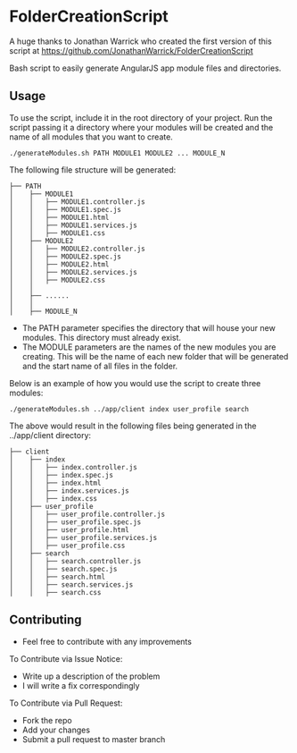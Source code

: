 FolderCreationScript
==============
A huge thanks to Jonathan Warrick who created the first version of this script at https://github.com/JonathanWarrick/FolderCreationScript

Bash script to easily generate AngularJS app module files and directories.

## Usage
To use the script, include it in the root directory of your project.
Run the script passing it a directory where your modules will be created and the name of all modules that you want to create.

```
./generateModules.sh PATH MODULE1 MODULE2 ... MODULE_N
```
The following file structure will be generated:
```
├── PATH
│    ├── MODULE1             
│    │   ├── MODULE1.controller.js  
│    │   ├── MODULE1.spec.js  
│    │   ├── MODULE1.html    
│    │   ├── MODULE1.services.js
│    │   ├── MODULE1.css
│    ├── MODULE2             
│    │   ├── MODULE2.controller.js  
│    │   ├── MODULE2.spec.js  
│    │   ├── MODULE2.html    
│    │   ├── MODULE2.services.js
│    │   ├── MODULE2.css
│    │
│    ├── ......
│    │
│    ├── MODULE_N

```

* The PATH parameter specifies the directory that will house your new modules. This directory must already exist.
* The MODULE parameters are the names of the new modules you are creating. This will be the name of each new folder that will be generated and the start name of all files in the folder.

Below is an example of how you would use the script to create three modules:
```
./generateModules.sh ../app/client index user_profile search
```
The above would result in the following files being generated in the ../app/client directory:
```
├── client
│    ├── index 
│    │   ├── index.controller.js  
│    │   ├── index.spec.js  
│    │   ├── index.html    
│    │   ├── index.services.js
│    │   ├── index.css
│    ├── user_profile
│    │   ├── user_profile.controller.js  
│    │   ├── user_profile.spec.js  
│    │   ├── user_profile.html    
│    │   ├── user_profile.services.js
│    │   ├── user_profile.css
│    ├── search
│    │   ├── search.controller.js  
│    │   ├── search.spec.js  
│    │   ├── search.html    
│    │   ├── search.services.js
│    │   ├── search.css
```

## Contributing

* Feel free to contribute with any improvements

To Contribute via Issue Notice:
* Write up a description of the problem
* I will write a fix correspondingly

To Contribute via Pull Request:
* Fork the repo
* Add your changes
* Submit a pull request to master branch
